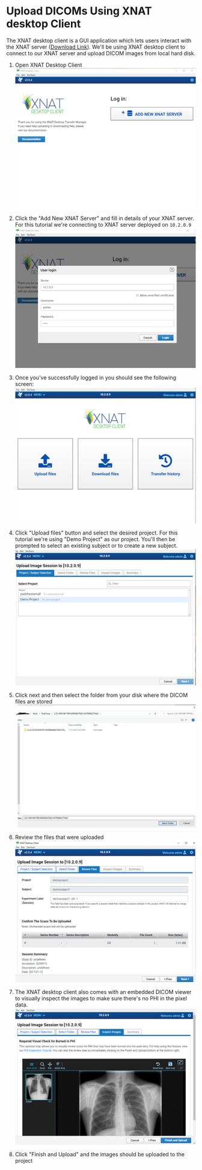 
# Upload DICOMs Using XNAT desktop Client

The XNAT desktop client is a GUI application which lets users interact with the XNAT server ([Download Link](https://download.xnat.org/desktop-client/)). We'll be using XNAT desktop client to connect to our XNAT server and upload DICOM images from local hard disk.

1. Open XNAT Desktop Client
![image.png](./images/image-96e0cf23-04c6-4b7a-a6a0-5d55e2f34177.png)

2. Click the "Add New XNAT Server" and fill in details of your XNAT server. For this tutorial we're connecting to XNAT server deployed on `10.2.0.9`
![image.png](./images/image-4b11d833-eae0-4ea1-b5e6-e67cd64a3d31.png)

3. Once you've successfully logged in you should see the following screen:
![image.png](./images/image-d12bc1c1-e9b3-4f7c-9d28-8a5de24ef35a.png)

4. Click "Upload files" button and select the desired project. For this tutorial we're using "Demo Project" as our project. You'll then be prompted to select an existing subject or to create a new subject.
![image.png](./images/image-026f60bf-5b87-4760-b63e-d345667e37c6.png)

5. Click next and then select the folder from your disk where the DICOM files are stored
![file_explorer.png](./images/file_explorer-8f186c9e-699d-476b-be70-66816efdd464.png)

6. Review the files that were uploaded
![image.png](./images/image-bc77e675-0550-419a-882b-ba255f1fe459.png)

7. The XNAT desktop client also comes with an embedded DICOM viewer to visually inspect the images to make sure there's no PHI in the pixel data.
![image.png](./images/image-b274f358-a6a0-4a37-8cdc-d31c581fe69b.png)

8. Click "Finish and Upload" and the images should be uploaded to the project
